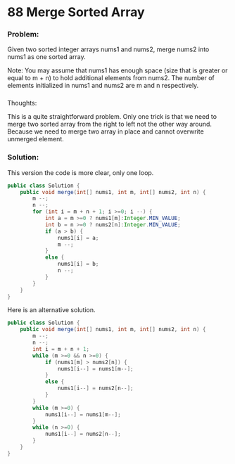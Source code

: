 # 88 Merge Sorted Array


### Problem:


Given two sorted integer arrays nums1 and nums2, merge nums2 into nums1 as one sorted array.

Note:
You may assume that nums1 has enough space (size that is greater or equal to m + n) to hold additional elements from nums2. The number of elements initialized in nums1 and nums2 are m and n respectively.

### 
Thoughts:


This is a quite straightforward problem. Only one trick is that we need to merge two sorted array from the right to left not the other way around.
Because we need to merge two array in place and cannot overwrite unmerged element.


### Solution:


This version the code is more clear, only one loop.

```java
public class Solution {
    public void merge(int[] nums1, int m, int[] nums2, int n) {
        m --;
        n --;
        for (int i = m + n + 1; i >=0; i --) {
            int a = m >=0 ? nums1[m]:Integer.MIN_VALUE;
            int b = n >=0 ? nums2[n]:Integer.MIN_VALUE;
            if (a > b) {
                nums1[i] = a;
                m --;
            }
            else {
                nums1[i] = b;
                n --;
            }
        }
    }
}
```
Here is an alternative solution.
```java
public class Solution {
    public void merge(int[] nums1, int m, int[] nums2, int n) {
        m --;
        n --;
        int i = m + n + 1;
        while (m >=0 && n >=0) {
            if (nums1[m] > nums2[n]) {
                nums1[i--] = nums1[m--];
            }
            else {
                nums1[i--] = nums2[n--];
            }
        }
        while (m >=0) {
            nums1[i--] = nums1[m--];
        }
        while (n >=0) {
            nums1[i--] = nums2[n--];
        }
    }
}
```
